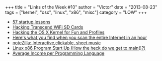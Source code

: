 +++
title = "Links of the Week #10"
author = "Victor"
date = "2013-08-23"
tags = ["kernel", "osx", "linux", "x86", "misc"]
category = "LOW"
+++

*   [57 startup lessons][1]
*   [Hacking Transcend WiFi SD Cards][2]
*   [Hacking the OS X Kernel for Fun and Profiles][3]
*   [Here's what you find when you scan the entire Internet in an hour][4]
*   [noteZilla: Interactive,clickable, sheet music][5]
*   [Linux x86 Program Start Up (How the heck do we get to main()?)][6]
*   [Average Income per Programming Language][7]



 [1]: http://www.defmacro.org/2013/07/23/startup-lessons.html
 [2]: http://haxit.blogspot.de/2013/08/hacking-transcend-wifi-sd-cards.html
 [3]: http://research.swtch.com/macpprof
 [4]: http://www.washingtonpost.com/blogs/the-switch/wp/2013/08/18/heres-what-you-find-when-you-scan-the-entire-internet-in-an-hour/
 [5]: http://notezilla.io/
 [6]: http://dbp-consulting.com/tutorials/debugging/linuxProgramStartup.html
 [7]: http://bpodgursky.wordpress.com/2013/08/21/average-income-per-programming-language/%                                                        
